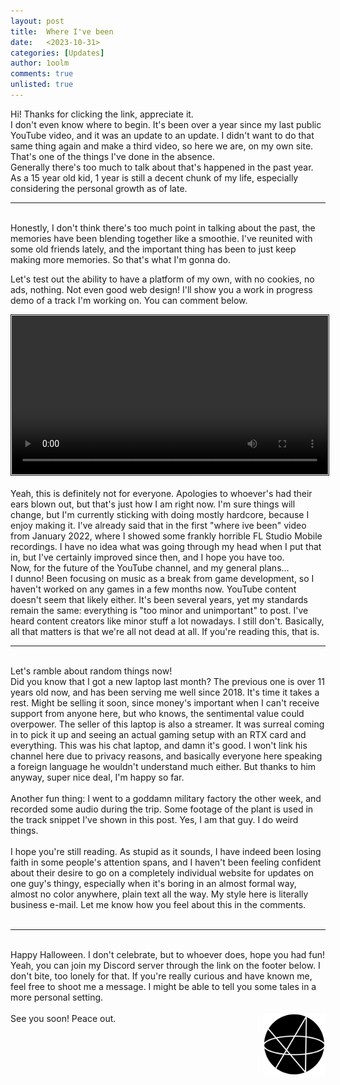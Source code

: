 ```yaml
---
layout: post
title:  Where I've been
date:   <2023-10-31>
categories: [Updates]
author: 1oolm
comments: true
unlisted: true
---
```


Hi! Thanks for clicking the link, appreciate it.   
I don't even know where to begin. It's been over a year since my last public YouTube video, and it was an update to an update. I didn't want to do that same thing again and make a third video, so here we are, on my own site. That's one of the things I've done in the absence.   
Generally there's too much to talk about that's happened in the past year. As a 15 year old kid, 1 year is still a decent chunk of my life, especially considering the personal growth as of late.   
<div id="line"><hr /></div>    
<br>
Honestly, I don't think there's too much point in talking about the past, the memories have been blending together like a smoothie. I've reunited with some old friends lately, and the important thing has been to just keep making more memories. So that's what I'm gonna do.   
   
Let's test out the ability to have a platform of my own, with no cookies, no ads, nothing. Not even good web design!
I'll show you a work in progress demo of a track I'm working on. You can comment below.
<br>
<div id="threed">
<video style="object-fit: width; border: double" width="100%" float="center" controls>
  <source src="/assets/video/facccc.webm" type="video/webm" />
  (How does your browser not support the video tag)
</video>
</div>
<br>
Yeah, this is definitely not for everyone. Apologies to whoever's had their ears blown out, but that's just how I am right now. I'm sure things will change, but I'm currently sticking with doing mostly hardcore, because I enjoy making it. I've already said that in the first "where ive been" video from January 2022, where I showed some frankly horrible FL Studio Mobile recordings. I have no idea what was going through my head when I put that in, but I've certainly improved since then, and I hope you have too.   

<br>
Now, for the future of the YouTube channel, and my general plans...<br>
I dunno! Been focusing on music as a break from game development, so I haven't worked on any games in a few months now. YouTube content doesn't seem that likely either. It's been several years, yet my standards remain the same: everything is "too minor and unimportant" to post. I've heard content creators like minor stuff a lot nowadays. I still don't.   
Basically, all that matters is that we're all not dead at all. If you're reading this, that is.   
<br>
<div id="line"><hr /></div>   
<br>
Let's ramble about random things now!   
<br>
Did you know that I got a new laptop last month? The previous one is over 11 years old now, and has been serving me well since 2018. It's time it takes a rest. Might be selling it soon, since money's important when I can't receive support from anyone here, but who knows, the sentimental value could overpower.   
The seller of this laptop is also a streamer. It was surreal coming in to pick it up and seeing an actual gaming setup with an RTX card and everything. This was his chat laptop, and damn it's good. I won't link his channel here due to privacy reasons, and basically everyone here speaking a foreign language he wouldn't understand much either. But thanks to him anyway, super nice deal, I'm happy so far.
<br><br>
Another fun thing: I went to a goddamn military factory the other week, and recorded some audio during the trip. Some footage of the plant is used in the track snippet I've shown in this post. Yes, I am that guy. I do weird things.
<br><br>
I hope you're still reading. As stupid as it sounds, I have indeed been losing faith in some people's attention spans, and I haven't been feeling confident about their desire to go on a completely individual website for updates on one guy's thingy, especially when it's boring in an almost formal way, almost no color anywhere, plain text all the way. My style here is literally business e-mail. Let me know how you feel about this in the comments.
<br><br>
<div id="line"><hr /></div>    
<br>
Happy Halloween. I don't celebrate, but to whoever does, hope you had fun!   
Yeah, you can join my Discord server through the link on the footer below. I don't bite, too lonely for that.    
If you're really curious and have known me, feel free to shoot me a message. I might be able to tell you some tales in a more personal setting. 
<br><br>
See you soon! Peace out. <img src="/assets/image/AZ2022.png" style="float: right" width="100"/>